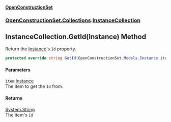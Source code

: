 #### [OpenConstructionSet](index.md 'index')
### [OpenConstructionSet.Collections](index.md#OpenConstructionSet_Collections 'OpenConstructionSet.Collections').[InstanceCollection](j8W5ea9+YYuv04AThMEs_w.md 'OpenConstructionSet.Collections.InstanceCollection')
## InstanceCollection.GetId(Instance) Method
Return the [Instance](NhOPiCtebmQnk5Ll2Sv0og.md 'OpenConstructionSet.Models.Instance')'s `Id` property.  
```csharp
protected override string GetId(OpenConstructionSet.Models.Instance item);
```
#### Parameters
<a name='OpenConstructionSet_Collections_InstanceCollection_GetId(OpenConstructionSet_Models_Instance)_item'></a>
`item` [Instance](NhOPiCtebmQnk5Ll2Sv0og.md 'OpenConstructionSet.Models.Instance')  
The item to get the `Id` from.
  
#### Returns
[System.String](https://docs.microsoft.com/en-us/dotnet/api/System.String 'System.String')  
The item's `Id`
